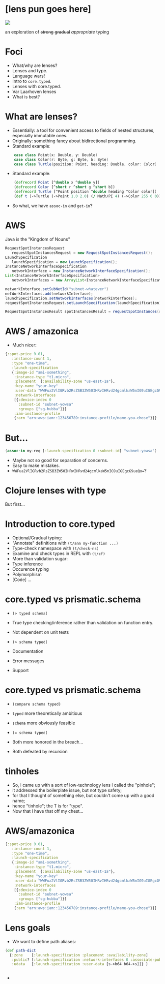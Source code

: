 # [lens pun goes here]

![](../Lens1.png)

an exploration of <strike>strong</strike> <strike>gradual</strike>  _appropriate_ typing



# Foci

* What/why are lenses?
* Lenses and type.
* Language wars!
* Intro to ```core.typed```.
* Lenses with core.typed.
* Var Laarhoven lenses
* What is best?



# What are lenses?

* Essentially: a tool for convenient access to fields of nested structures, especially immutable ones.
* Originally: something fancy about bidirectional programming.
* Standard example:
~~~.scala
    case class Point(x: Double, y: Double)
    case class Color(r: Byte, g: Byte, b: Byte)
    case class Turtle(position: Point, heading: Double, color: Color)
~~~
* Standard example:
~~~.clj
    (defrecord Point [^double x ^double y])
    (defrecord Color [^short r ^short g ^short b])
    (defrecord Turtle [^Point position ^double heading ^Color color])
    (def t (->Turtle (->Point 1.0 2.0) (/ Math/PI 4) (->Color 255 0 0)))
~~~
* So what, we have ```assoc-in``` and ```get-in```?



# AWS

Java is the "Kingdom of Nouns"

~~~.java
RequestSpotInstancesRequest
   requestSpotInstancesRequest = new RequestSpotInstancesRequest();
LaunchSpecification
   launchSpecification = new LaunchSpecification();
InstanceNetworkInterfaceSpecification
   networkInterface = new InstanceNetworkInterfaceSpecification();
List<InstanceNetworkInterfaceSpecification>
   networkInterfaces = new ArrayList<InstanceNetworkInterfaceSpecification>();

networkInterface.setSubNetId("subnet-whatever")
netWorkInterfaces.add(networkInterface);
launchSpecification.setNetworkInterfaces(networkInterfaces);
requestSpotInstancesRequest.setLaunchSpecification(launchSpecification);

RequestSpotInstancesResult spotInstancesResult = requestSpotInstances(requestSpotInstanceRequests);
~~~



# AWS / amazonica

* Much nicer:
~~~.clj
{:spot-price 0.01, 
   :instance-count 1, 
   :type "one-time", 
   :launch-specification
   {:image-id "ami-something",
    :instance-type "t1.micro",
    :placement  {:availability-zone "us-east-1a"},
    :key-name "your-key"
    :user-data "WWFua2VlIGRvb2RsZSB3ZW50IHRvIHRvd24gcmlkaW5nIG9uIGEgcG9ueQo="
    :network-interfaces
    [{:device-index 0
      :subnet-id "subnet-yowsa"
      :groups ["sg-hubba"]}]
    :iam-instance-profile
    {:arn "arn:aws:iam::123456789:instance-profile/name-you-chose"}}}
~~~	




# But...

~~~.clj
(assoc-in my-req [:launch-specification 0 :subnet-id] "subnet-yowsa")
~~~
* Maybe not so good for separation of concerns.
* Easy to make mistakes.
* ```WWFua2VlIGRvb2RsZSB3ZW50IHRvIHRvd24gcmlkaW5nIG9uIGEgcG9ueQo=```?



# Clojure lenses with type

But first...



# Introduction to core.typed

* Optional/Gradual typing: <!-- .element: class="fragment" data-fragment-index="1" -->
 * "Annotate" definitions with ```(t/ann my-function ...)```
 * Type-check namespace with ```(t/check-ns)```
 * Examine and check types in REPL with ```(t/cf)```
* More than validation sugar: <!-- .element: class="fragment" data-fragment-index="2" -->
 * Type inference
 * Occurence typing
 * Polymorphism
* [Code] ... <!-- .element: class="fragment" data-fragment-index="3" -->



# core.typed vs prismatic.schema

* ```(> typed schema)```
 * True type checking/inference rather than validation on function entry.
 * Not dependent on unit tests

* ```(> schema typed)```
 * Documentation
 * Error messages
 * Support



# core.typed vs prismatic.schema

* ```(compare schema typed)```
 * ```typed``` more theoretically ambitious
 * ```schema``` more obviously feasible

* ```(= schema typed)```
 * Both more honored in the breach...
 * Both defeated by recursion



# tinholes

* So, I came up with a sort of low-technology lens I called the "pinhole"; <!-- .element: class="fragment" data-fragment-index="1" -->
* it addressed the boilerplate issue, but not type safety;<!-- .element: class="fragment" data-fragment-index="2" -->
* for that I thought of something else, but couldn't come up with a good name; <!-- .element: class="fragment" data-fragment-index="3" -->
* hence "tinhole"; the T is for "type".
* Now that I have that off my chest...  <!-- .element: class="fragment" data-fragment-index="4" -->



# AWS/amazonica

~~~.clj
{:spot-price 0.01, 
   :instance-count 1, 
   :type "one-time", 
   :launch-specification
   {:image-id "ami-something",
    :instance-type "t1.micro",
    :placement  {:availability-zone "us-east-1a"},
    :key-name "your-key"
    :user-data "WWFua2VlIGRvb2RsZSB3ZW50IHRvIHRvd24gcmlkaW5nIG9uIGEgcG9ueQo="
    :network-interfaces
    [{:device-index 0
      :subnet-id "subnet-yowsa"
      :groups ["sg-hubba"]}]
    :iam-instance-profile
    {:arn "arn:aws:iam::123456789:instance-profile/name-you-chose"}}}
~~~	



# Lens goals

* We want to define path aliases:
~~~.clj
(def path-dict
  {:zone    [:launch-specification :placement :availability-zone]
   :public? [:launch-specification :network-interfaces 0 :associate-public-ip-address]
   :udata   [:launch-specification :user-data [s->b64 b64->s]]} )



~~~
* 
